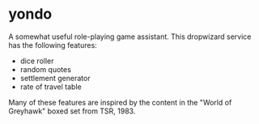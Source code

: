 yondo
=====

A somewhat useful role-playing game assistant.  This dropwizard service has the following features:

* dice roller
* random quotes
* settlement generator
* rate of travel table

Many of these features are inspired by the content in the "World of Greyhawk" boxed set from TSR, 1983.
